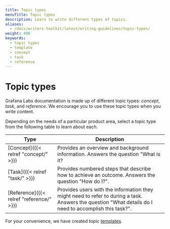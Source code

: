 ```yaml
---
title: Topic types
menuTitle: Topic types
description: Learn to write different types of topics.
aliases:
  - /docs/writers-toolkit/latest/writing-guidelines/topic-types/
weight: 400
keywords:
  - topic types
  - template
  - concept
  - task
  - reference
---
```


# Topic types

Grafana Labs documentation is made up of different topic types: _concept_, _task_, and _reference_. We encourage you to use these topic types when you write content.

Depending on the needs of a particular product area, select a topic type from the following table to learn about each.

Type | Description 
---| --- 
[Concept]({{< relref "concept/" >}})| Provides an overview and background information. Answers the question "What is it?
[Task]({{< relref "task/" >}})| Provides numbered steps that describe how to achieve an outcome. Answers the question "How do I?".
[Reference]({{< relref "reference/" >}}) | Provides users with the information they might need to refer to during a task. Answers the question "What details do I need to accomplish this task?". 

For your convenience, we have created topic [templates](https://github.com/grafana/writers-toolkit/tree/main/docs/static/templates).
